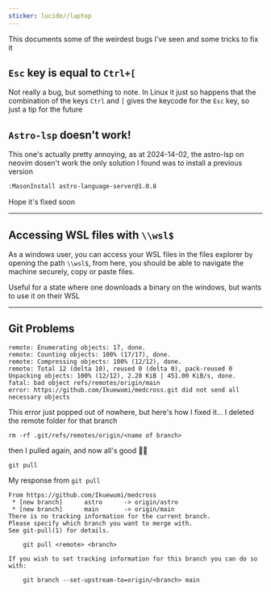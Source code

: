 ```yaml
---
sticker: lucide//laptop
---
```


This documents some of the weirdest bugs I've seen and some tricks to fix it

## `Esc` key is equal to `Ctrl+[` 

Not really a bug, but something to note. In Linux it just so happens that the combination of the keys `Ctrl` and `[` gives the keycode for the `Esc` key, so just a tip for the future


## `Astro-lsp` doesn't work!

This one's actually pretty annoying, as at 2024-14-02, the astro-lsp on neovim dosen't work the only solution I found was to install a previous version 
```bash
:MasonInstall astro-language-server@1.0.8
```

Hope it's fixed soon

---
## Accessing WSL files with `\\wsl$`

As a windows user, you can access your WSL files in the files explorer by opening the path `\\wsl$`, from here, you should be able to navigate the machine securely, copy or paste files.

Useful for a state where one downloads a binary on the windows, but wants to use it on their WSL

---
##  Git Problems

```
remote: Enumerating objects: 17, done.
remote: Counting objects: 100% (17/17), done.
remote: Compressing objects: 100% (12/12), done.
remote: Total 12 (delta 10), reused 0 (delta 0), pack-reused 0
Unpacking objects: 100% (12/12), 2.20 KiB | 451.00 KiB/s, done.
fatal: bad object refs/remotes/origin/main
error: https://github.com/Ikuewumi/medcross.git did not send all necessary objects
```

This error just popped out of nowhere, but here's how I fixed it...
I deleted the remote folder for that branch

```
rm -rf .git/refs/remotes/origin/<name of branch>
```

then I pulled again, and now all's good 🎉🎉

```
git pull
```

My response from `git pull`

```
From https://github.com/Ikuewumi/medcross
 * [new branch]      astro      -> origin/astro
 * [new branch]      main       -> origin/main
There is no tracking information for the current branch.
Please specify which branch you want to merge with.
See git-pull(1) for details.

    git pull <remote> <branch>

If you wish to set tracking information for this branch you can do so with:

    git branch --set-upstream-to=origin/<branch> main
```